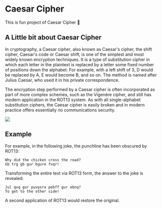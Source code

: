 # Caesar Cipher
This is fun project of Caesar Cipher 🤩

## A Little bit about Caesar Cipher
In cryptography, a Caesar cipher, also known as Caesar's cipher, the shift cipher, Caesar's code or Caesar shift, is one of the simplest and most widely known encryption techniques. It is a type of substitution cipher in which each letter in the plaintext is replaced by a letter some fixed number of positions down the alphabet. For example, with a left shift of 3, D would be replaced by A, E would become B, and so on. The method is named after Julius Caesar, who used it in his private correspondence.

The encryption step performed by a Caesar cipher is often incorporated as part of more complex schemes, such as the Vigenère cipher, and still has modern application in the ROT13 system. As with all single-alphabet substitution ciphers, the Caesar cipher is easily broken and in modern practice offers essentially no communications security. 

![](https://upload.wikimedia.org/wikipedia/commons/thumb/3/33/ROT13_table_with_example.svg/480px-ROT13_table_with_example.svg.png)

## Example
For example, in the following joke, the punchline has been obscured by ROT13:

    Why did the chicken cross the road?
    Gb trg gb gur bgure fvqr!

Transforming the entire text via ROT13 form, the answer to the joke is revealed:

    Jul qvq gur puvpxra pebff gur ebnq?
    To get to the other side!

A second application of ROT13 would restore the original. 

